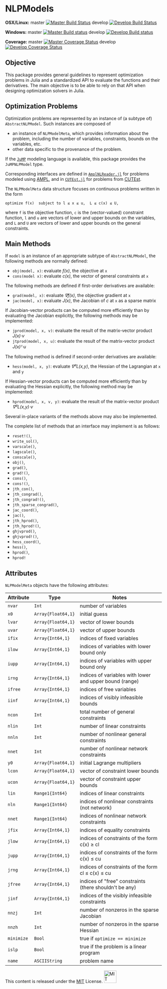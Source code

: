 # NLPModels

**OSX/Linux:**
master
[![Master Build Status](https://travis-ci.org/JuliaSmoothOptimizers/NLPModels.jl.svg?branch=master)](https://travis-ci.org/JuliaSmoothOptimizers/NLPModels.jl)
develop
[![Develop Build Status](https://travis-ci.org/JuliaSmoothOptimizers/NLPModels.jl.svg?branch=develop)](https://travis-ci.org/JuliaSmoothOptimizers/NLPModels.jl)

**Windows:**
master
[![Master Build status](https://ci.appveyor.com/api/projects/status/l1rs9ajxkyc0cer9/branch/master?svg=true)](https://ci.appveyor.com/project/dpo/nlpmodels-jl/branch/master)
develop
[![Develop Build status](https://ci.appveyor.com/api/projects/status/l1rs9ajxkyc0cer9/branch/develop?svg=true)](https://ci.appveyor.com/project/dpo/nlpmodels-jl/branch/develop)

**Coverage:**
master
[![Master Coverage Status](https://coveralls.io/repos/JuliaSmoothOptimizers/NLPModels.jl/badge.svg?branch=master&service=github)](https://coveralls.io/github/JuliaSmoothOptimizers/NLPModels.jl?branch=master)
develop
[![Develop Coverage Status](https://coveralls.io/repos/JuliaSmoothOptimizers/NLPModels.jl/badge.svg?branch=develop&service=github)](https://coveralls.io/github/JuliaSmoothOptimizers/NLPModels.jl?branch=develop)

## Objective

This package provides general guidelines to represent optimization problems in Julia and a standardized API to evaluate the functions and their derivatives.
The main objective is to be able to rely on that API when designing optimization solvers in Julia.

## Optimization Problems

Optimization problems are represented by an instance of (a subtype of) `AbstractNLPModel`.
Such instances are composed of
* an instance of `NLPModelMeta`, which provides information about the problem, including the number of variables, constraints, bounds on the variables, etc.
* other data specific to the provenance of the problem.

If the [`JuMP`](https://github.com/JuliaOpt/JuMP.jl) modeling language is available, this package provides the `JuMPNLPModel` type.

Corresponding interfaces are defined in [`AmplNLReader.jl`](https://github.com/JuliaSmoothOptimizers/AmplNLReader.jl) for problems modeled using [AMPL](http://www.ampl.com), and in  [`CUTEst.jl`](https://github.com/JuliaSmoothOptimizers/CUTEst.jl) for problems from [CUTEst](https://ccpforge.cse.rl.ac.uk/gf/project/cutest/wiki).

The `NLPModelMeta` data structure focuses on continuous problems written in the form

    optimize f(x)  subject to l ≤ x ≤ u,  L ≤ c(x) ≤ U,

where `f` is the objective function, `c` is the (vector-valued) constraint function, `l` and `u` are vectors of lower and upper bounds on the variables, and `L` and `U` are vectors of lower and upper bounds on the general constraints.

## Main Methods

If `model` is an instance of an appropriate subtype of `AbstractNLPModel`, the following methods are normally defined:

* `obj(model, x)`: evaluate *f(x)*, the objective at `x`
* `cons(model x)`: evaluate *c(x)*, the vector of general constraints at `x`

The following methods are defined if first-order derivatives are available:

* `grad(model, x)`: evaluate *∇f(x)*, the objective gradient at `x`
* `jac(model, x)`: evaluate *J(x)*, the Jacobian of *c* at `x` as a sparse matrix

If Jacobian-vector products can be computed more efficiently than by evaluating the Jacobian explicitly, the following methods may be implemented:

* `jprod(model, x, v)`: evaluate the result of the matrix-vector product *J(x)⋅v*
* `jtprod(model, x, u)`: evaluate the result of the matrix-vector product *J(x)ᵀ⋅u*

The following method is defined if second-order derivatives are available:

* `hess(model, x, y)`: evaluate *∇²L(x,y)*, the Hessian of the Lagrangian at `x` and `y`

If Hessian-vector products can be computed more efficiently than by evaluating the Hessian explicitly, the following method may be implemented:

* `hprod(model, x, v, y)`: evaluate the result of the matrix-vector product *∇²L(x,y)⋅v*

Several in-place variants of the methods above may also be implemented.

The complete list of methods that an interface may implement is as follows:

* `reset!()`,
* `write_sol()`,
* `varscale()`,
* `lagscale()`,
* `conscale()`,
* `obj()`,
* `grad()`,
* `grad!()`,
* `cons()`,
* `cons!()`,
* `jth_con()`,
* `jth_congrad()`,
* `jth_congrad!()`,
* `jth_sparse_congrad()`,
* `jac_coord()`,
* `jac()`,
* `jth_hprod()`,
* `jth_hprod!()`,
* `ghjvprod()`,
* `ghjvprod!()`,
* `hess_coord()`,
* `hess()`,
* `hprod()`,
* `hprod!`

## Attributes

`NLPModelMeta` objects have the following attributes:

Attribute   | Type               | Notes
------------|--------------------|------------------------------------
`nvar`      | `Int             ` | number of variables
`x0  `      | `Array{Float64,1}` | initial guess
`lvar`      | `Array{Float64,1}` | vector of lower bounds
`uvar`      | `Array{Float64,1}` | vector of upper bounds
`ifix`      | `Array{Int64,1}`   | indices of fixed variables
`ilow`      | `Array{Int64,1}`   | indices of variables with lower bound only
`iupp`      | `Array{Int64,1}`   | indices of variables with upper bound only
`irng`      | `Array{Int64,1}`   | indices of variables with lower and upper bound (range)
`ifree`     | `Array{Int64,1}`   | indices of free variables
`iinf`      | `Array{Int64,1}`   | indices of visibly infeasible bounds
`ncon`      | `Int             ` | total number of general constraints
`nlin `     | `Int             ` | number of linear constraints
`nnln`      | `Int             ` | number of nonlinear general constraints
`nnet`      | `Int             ` | number of nonlinear network constraints
`y0  `      | `Array{Float64,1}` | initial Lagrange multipliers
`lcon`      | `Array{Float64,1}` | vector of constraint lower bounds
`ucon`      | `Array{Float64,1}` | vector of constraint upper bounds
`lin `      | `Range1{Int64}   ` | indices of linear constraints
`nln`       | `Range1{Int64}   ` | indices of nonlinear constraints (not network)
`nnet`      | `Range1{Int64}   ` | indices of nonlinear network constraints
`jfix`      | `Array{Int64,1}`   | indices of equality constraints
`jlow`      | `Array{Int64,1}`   | indices of constraints of the form c(x) ≥ cl
`jupp`      | `Array{Int64,1}`   | indices of constraints of the form c(x) ≤ cu
`jrng`      | `Array{Int64,1}`   | indices of constraints of the form cl ≤ c(x) ≤ cu
`jfree`     | `Array{Int64,1}`   | indices of "free" constraints (there shouldn't be any)
`jinf`      | `Array{Int64,1}`   | indices of the visibly infeasible constraints
`nnzj`      | `Int             ` | number of nonzeros in the sparse Jacobian
`nnzh`      | `Int             ` | number of nonzeros in the sparse Hessian
`minimize`  | `Bool            ` | true if `optimize == minimize`
`islp`      | `Bool            ` | true if the problem is a linear program
`name`      | `ASCIIString     ` | problem name


This content is released under the [MIT](http://opensource.org/licenses/MIT) License.
<a rel="license" href="http://opensource.org/licenses/MIT">
<img alt="MIT license" height="40" src="http://upload.wikimedia.org/wikipedia/commons/c/c3/License_icon-mit.svg" /></a>
